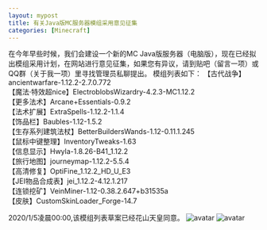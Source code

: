 ```yaml
---
layout: mypost
title: 有关Java版MC服务器模组采用意见征集
categories: [Minecraft]
---
```

在今年早些时候，我们会建设一个新的MC Java版服务器（电脑版），现在已经拟出模组采用计划，在网站进行意见征集，如果您有异议，请到贴吧（留言一项）或QQ群（关于我一项）里寻找管理员私聊提出。
模组列表如下：
【古代战争】ancientwarfare-1.12.2-2.7.0.772                                           
【魔法·特效超nice】ElectroblobsWizardry-4.2.3-MC1.12.2                                   
【更多法术】Arcane+Essentials-0.9.2                                                                           
【法术扩展】ExtraSpells-1.12.2-1.1.4                                                      
【饰品栏】Baubles-1.12-1.5.2                                                                      
【生存系列建筑法杖】BetterBuildersWands-1.12-0.11.1.245                      
【鼠标中键整理】InventoryTweaks-1.63                                                
【信息显示】Hwyla-1.8.26-B41_1.12.2                                                     
【旅行地图】journeymap-1.12.2-5.5.4                                                  
【高清修复】OptiFine_1.12.2_HD_U_E3                                                 
【JEI物品合成表】jei_1.12.2-4.12.1.217                                                        
【连锁挖矿】VeinMiner-1.12-0.38.2.647+b31535a                                                         
【皮肤】CustomSkinLoader_Forge-14.7

2020/1/5凌晨00:00,该模组列表草案已经花山天皇同意。
![avatar](https://gss3.bdstatic.com/84oSdTum2Q5BphGlnYG/timg?wapp&quality=100&size=b414_2000&sec=1578151730&di=0584509bae5bf98f4e541dccbce3761e&wh_rate=null&tieba_t=351034&src=http%3A%2F%2Ftiebapic.baidu.com%2Fforum%2Fpic%2Fitem%2F55e19d1b0ef41bd53d1c658d46da81cb38db3d7f.jpg)
![avatar](https://gss3.bdstatic.com/84oSdTum2Q5BphGlnYG/timg?wapp&quality=100&size=b414_2000&sec=1578151419&di=0dd0b649925207b0cf8e0620b46a9df5&wh_rate=null&tieba_t=174093&src=http%3A%2F%2Ftiebapic.baidu.com%2Fforum%2Fpic%2Fitem%2F925e8211728b47103b6070b5d4cec3fdfd03237f.jpg)

